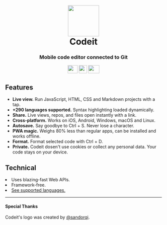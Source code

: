 <h1 align="center">
  <a href="https://codeit.codes"><img src="/icons/app-favicon.png" height="100" width="100"></a>
  <br>
  Codeit
</h1>
<p align="center">
  <h3 align="center">  
    Mobile code editor connected to Git
  </h3>
</p>
<p align="center">
  <a href="https://codeit.codes"><img src="/icons/social/tryit.svg" width="32" height="26"></a>
  <a href="https://discord.gg/47RFy3Vfmg"><img src="/icons/social/discordapp.svg" width="26" height="26"></a>
  <a href="https://twitter.com/codeitcodes"><img src="/icons/social/twitter.svg" width="36" height="26"></a>
</p>

<h2>Features</h2>

<ul>

  <li><b>Live view.</b> Run JavaScript, HTML, CSS and Markdown projects with a tap.</li>
  
  <li><b>+290 languages supported.</b> Syntax highlighting loaded dynamically.</li>
  
  <li><b>Share.</b> Live views, repos, and files open instantly with a link.</li>
  
  <li><b>Cross-platform.</b> Works on iOS, Android, Windows, macOS and Linux.</li>

  <li><b>Autosave.</b> Say goodbye to Ctrl + S. Never lose a character.</li>
    
  <li><b>PWA magic.</b> Weighs 80% less than regular apps, can be installed and works offline.</li>  
  
  <li><b>Format.</b> Format selected code with Ctrl + D.</li>

  <li><b>Private.</b> Codeit dosen't use cookies or collect any personal data. Your code stays on your device.</li>

</ul>

<h2>Technical</h2>

<li>Uses blazing-fast Web APIs.</li>

<li>Framework-free.</li>

<li><a href="https://codeit.codes/homepage/lang">See supported languages.</a></li>

<hr>

<h4>Special Thanks</h4>

Codeit's logo was created by <a href="https://twitter.com/sandorqi">@sandorqi</a>.

